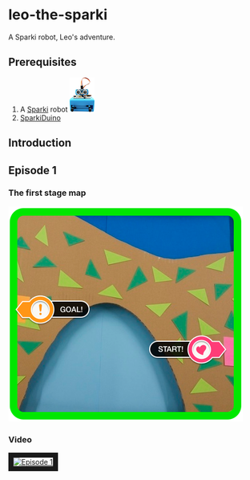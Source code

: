 leo-the-sparki
==============

A Sparki robot, Leo's adventure.

## Prerequisites

1. A [Sparki](http://arcbotics.com/products/sparki/) robot ![Sparki Face](images/sparki.png)
1. [SparkiDuino](http://arcbotics.com/products/sparki/start/)

## Introduction



## Episode 1

### The first stage map

![Episode 1 field](images/episode1-field.png)

### Video
<a href="http://www.youtube.com/watch?feature=player_embedded&v=VUNtxL9uiSU
" target="_blank"><img src="http://img.youtube.com/vi/VUNtxL9uiSU/0.jpg" 
alt="Episode 1" width="480" height="360" border="10" /></a>